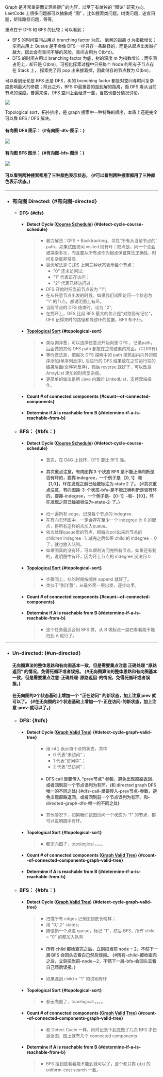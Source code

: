 Graph 是非常重要而又涵盖很广的内容，以至于有单独的 “图论” 研究方向。LeetCode 上很多问题都可以抽象成 “图” ，比如搜索类问题，树类问题，迷宫问题，矩阵路径问题，等等。

重点在于 DFS 和 BFS 的比较；可以看到；

* BFS 的时间空间占用以 branching factor 为底， 到解的距离 d 为指数增长；空间占用上 Queue 是不会像 DFS 一样只存一条路径的，而是从起点出发越扩越大，因此会有空间不够的风险，空间占用为 O\(b^d\)。
* DFS 的时间占用以 branching factor 为底，树的深度 m 为指数增长；而空间占用上，却只是 O\(bm\)，可视化探索过程中只把每个 Node 的所有子节点存在 Stack 上， 探索完了再 pop 出来接着探，因此储存的节点数为 O\(bm\)。

可以看到无论是 BFS 还是 DFS，树的 branching factor 都是对空间与时间复杂度影响最大的参数；除此之外，BFS 中最重要的是到解的距离，而 DFS 看从当前节点的深度。普遍来讲，DFS 空间上会经济一些，当然也要分情况讨论。

![](https://mnmunknown.gitbooks.io/algorithm-notes/content/TreeSearch.PNG)

Topological sort，拓扑排序，是 graph 搜索中一种特殊的顺序，本质上还是完全可以靠 BFS / DFS 解决。

#### 有向图 DFS 图示： {#有向图-dfs-图示：}

![](https://mnmunknown.gitbooks.io/algorithm-notes/content/DFS.JPG)

#### 有向图 BFS 图示： {#有向图-bfs-图示：}

![](https://mnmunknown.gitbooks.io/algorithm-notes/content/BFS.JPG)

#### 可以看到两种搜索都用了三种颜色表示状态。 {#可以看到两种搜索都用了三种颜色表示状态。}

---

* ### 有向图 Directed: {#有向图-directed}

  * #### DFS: {#dfs}

    * #### Detect Cycle \([Course Schedule](https://leetcode.com/problems/course-schedule/)\) {#detect-cycle-course-schedule}

      > * 暴力解法：DFS + Backtracking，寻找“所有从当前节点的” path，如果试图访问 visited 则有环；缺点是，同一个点会被探索多次，而且要从所有点作为起点保证算法正确性，时间复杂度非常高
      > * 最优解法是 CLRS 上用三种状态表示每个节点：
      >   * "0" 还未访问过;
      >   * "1" 代表正在访问；
      >   * "2" 代表已经访问过；
      > * DFS 开始时把当前节点设为 "1";
      > * 在从任意节点出发的时候，如果我们试图访问一个状态为 "1" 的节点，都说明图上有环。
      > * 当前节点的 DFS 结束时，设为 "2";
      > * 在找环上，DFS 比起 BFS 最大的优点是"对路径有记忆"，DFS 记得来时的路径和导致环的位置，BFS 却不行。
    * #### [Topological Sort](http://www.lintcode.com/en/problem/topological-sorting/) {#topological-sort}

      > * 类似剥洋葱，可以选择任意点开始向里 DFS ，记录path，后面做的其他 DFS path 都放在之前结果的前面。\(CLRS有\)
      > * 等价做法是，把每次 DFS 探索中的 path 按照由内向外的顺序添加\(单序列反序\), 后进行的 DFS 结果放在之前运行完的结果后面\(全序列反序\)，然后 reverse 就好了，可以改良 ArrayList 添加的时间复杂度。
      > * 更简单的做法是用 Java 内置的 LinkedList，支持双端操作。
    * #### Count \# of connected components {#count--of-connected-components}
    * #### Determine if A is reachable from B {#determine-if-a-is-reachable-from-b}
  * ### BFS： {#bfs：}

    * #### Detect Cycle \([Course Schedule](https://leetcode.com/problems/course-schedule/)\) {#detect-cycle-course-schedule}

      > * 首先，在 DAG 上找环，DFS 要比 BFS 强。
      > * #### 其次重点注意，有向图靠 3 个状态 BFS 是不能正确判断是否有环的，要靠 indegree，一个例子是 【0, 1】 和 【1,0】，环在发现之前已经被标注为 state 2 了。 {#其次重点注意，有向图靠-3-个状态-bfs-是不能正确判断是否有环的，要靠-indegree，一个例子是-【0-1】-和-【10】，环在发现之前已经被标注为-state-2-了。}
      > * 扫一遍所有 edge，记录每个节点的 indegree.
      > * 在有向无环图中，一定会存在至少一个 indegree 为 0 的起点，将所有这样的点加入queue。
      > * 依次处理queue里的节点，把每次poll出来的节点的 children indegree -1. 减完之后如果 child 的 indegree = 0 了，就也放入队列。
      > * 如果图真的没有环，可以顺利访问完所有节点，如果还有剩的，说明图中有环，因为环上节点的 indegree 没法归 0.
    * #### [Topological Sort](http://www.lintcode.com/en/problem/topological-sorting/) {#topological-sort}

      > * 步骤同上，扫的时候按顺序 append 就好了。
      > * 类似于“剥洋葱”，从最外面一层出发，逐步向里。
    * #### Count \# of connected components {#count--of-connected-components}
    * #### Determine if A is reachable from B {#determine-if-a-is-reachable-from-b}

      > * 这个任务最适合用 BFS 做，从 B 做起点一路扫看看能不能扫到 A 就行了。

---

* ### Un-directed: {#un-directed}

  #### 无向图算法的整体思路和有向图基本一致，但是需要重点注意 正确处理 “原路返回” 的情况，免得死循环或者误报。 {#无向图算法的整体思路和有向图基本一致，但是需要重点注意-正确处理-原路返回-的情况，免得死循环或者误报。}

  #### 在无向图的2个状态基础上增加一个 “正在访问” 的新状态，加上注意 prev 就可以了。 {#在无向图的2个状态基础上增加一个-正在访问-的新状态，加上注意-prev-就可以了。}

  * ### DFS: {#dfs}

    * #### Detect Cycle \([Graph Valid Tree](https://leetcode.com/problems/graph-valid-tree/)\) {#detect-cycle-graph-valid-tree}

      > * 用 int\[\] 表示每个点的状态，其中
      >   * 0 代表“未访问”；
      >   * 1 代表“访问中”；
      >   * 2 代表“已访问”；
      > * #### DFS call 里要传入 "prev节点" 参数，避免出现原路返回，或者回到前一个节点误判为有环。\(和 directed graph DFS 唯一的不同之处\) {#dfs-call-里要传入-prev节点-参数，避免出现原路返回，或者回到前一个节点误判为有环。和-directed-graph-dfs-唯一的不同之处}
      > * 其他情况下，如果我们试图访问一个状态为 “1” 的节点，都可以说明图中有环。
    * #### Topological Sort {#topological-sort}

      > * 都无向图了，topological 。。。。
    * #### Count \# of connected components \([Graph Valid Tree](https://leetcode.com/problems/graph-valid-tree/)\) {#count--of-connected-components-graph-valid-tree}
    * #### Determine if A is reachable from B {#determine-if-a-is-reachable-from-b}
  * ### BFS： {#bfs：}

    * #### Detect Cycle \([Graph Valid Tree](https://leetcode.com/problems/graph-valid-tree/)\) {#detect-cycle-graph-valid-tree}

      > * 扫描所有 edges 记录图到底长啥样；
      > * 用 "0,1,2" states;
      > * 随便扔一个点进 queue，标记 "1"，然后 BFS，所有 child = "0" 的都加入队列
      > * #### 所有 child 都检查完之后，立刻把当前 node = 2，不然下一层 BFS 会回头去看自己然后误报。 {#所有-child-都检查完之后，立刻把当前-node--2，不然下一层-bfs-会回头去看自己然后误报。}
      > * 如果遇到 child = "1" 的说明有环
    * #### Topological Sort {#topological-sort}

      > * 都无向图了，topological 。。。。
    * #### Count \# of connected components \([Graph Valid Tree](https://leetcode.com/problems/graph-valid-tree/)\) {#count--of-connected-components-graph-valid-tree}

      > * 和 Detect Cycle 一样，同时记录下到底做了几次 BFS 才扫遍全图，图上就有几个 connected components
    * #### Determine if A is reachable from B {#determine-if-a-is-reachable-from-b}

      > * BFS 搜到底看看能不能到就可以了，这个和只靠 g\(x\) 的 uniform-cost search 一致。



